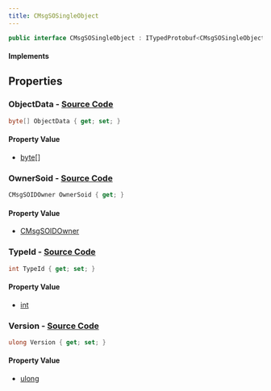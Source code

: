 ```yaml
---
title: CMsgSOSingleObject
---
```


```csharp
public interface CMsgSOSingleObject : ITypedProtobuf<CMsgSOSingleObject>, INativeHandle
```

#### Implements

## Properties

### **ObjectData** - [Source Code](https://github.com/swiftly-solution/swiftlys2/blob/main/managed/src/SwiftlyS2.Generated/Protobufs/Interfaces/CMsgSOSingleObject.cs#L16)

```csharp
byte[] ObjectData { get; set; }
```

#### Property Value

- [byte](https://learn.microsoft.com/dotnet/api/system.byte)[]

### **OwnerSoid** - [Source Code](https://github.com/swiftly-solution/swiftlys2/blob/main/managed/src/SwiftlyS2.Generated/Protobufs/Interfaces/CMsgSOSingleObject.cs#L22)

```csharp
CMsgSOIDOwner OwnerSoid { get; }
```

#### Property Value

- [CMsgSOIDOwner](/docs/api/shared/protobufdefinitions/cmsgsoidowner)

### **TypeId** - [Source Code](https://github.com/swiftly-solution/swiftlys2/blob/main/managed/src/SwiftlyS2.Generated/Protobufs/Interfaces/CMsgSOSingleObject.cs#L13)

```csharp
int TypeId { get; set; }
```

#### Property Value

- [int](https://learn.microsoft.com/dotnet/api/system.int32)

### **Version** - [Source Code](https://github.com/swiftly-solution/swiftlys2/blob/main/managed/src/SwiftlyS2.Generated/Protobufs/Interfaces/CMsgSOSingleObject.cs#L19)

```csharp
ulong Version { get; set; }
```

#### Property Value

- [ulong](https://learn.microsoft.com/dotnet/api/system.uint64)

